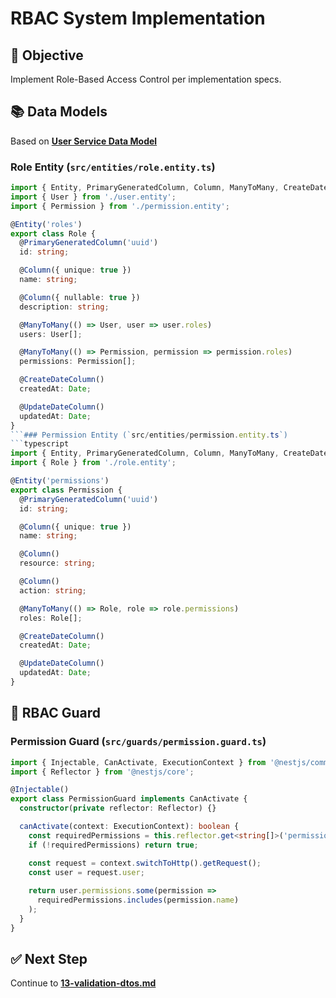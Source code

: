 # RBAC System Implementation

## 🎯 Objective

Implement Role-Based Access Control per implementation specs.

## 📚 Data Models

Based on **[User Service Data Model](../../implementation-specs/user-service/02-data-model-setup/01-user-entities.md)**

### Role Entity (`src/entities/role.entity.ts`)
```typescript
import { Entity, PrimaryGeneratedColumn, Column, ManyToMany, CreateDateColumn, UpdateDateColumn } from 'typeorm';
import { User } from './user.entity';
import { Permission } from './permission.entity';

@Entity('roles')
export class Role {
  @PrimaryGeneratedColumn('uuid')
  id: string;

  @Column({ unique: true })
  name: string;

  @Column({ nullable: true })
  description: string;

  @ManyToMany(() => User, user => user.roles)
  users: User[];

  @ManyToMany(() => Permission, permission => permission.roles)
  permissions: Permission[];

  @CreateDateColumn()
  createdAt: Date;

  @UpdateDateColumn()
  updatedAt: Date;
}
```### Permission Entity (`src/entities/permission.entity.ts`)
```typescript
import { Entity, PrimaryGeneratedColumn, Column, ManyToMany, CreateDateColumn, UpdateDateColumn } from 'typeorm';
import { Role } from './role.entity';

@Entity('permissions')
export class Permission {
  @PrimaryGeneratedColumn('uuid')
  id: string;

  @Column({ unique: true })
  name: string;

  @Column()
  resource: string;

  @Column()
  action: string;

  @ManyToMany(() => Role, role => role.permissions)
  roles: Role[];

  @CreateDateColumn()
  createdAt: Date;

  @UpdateDateColumn()
  updatedAt: Date;
}
```

## 🔧 RBAC Guard

### Permission Guard (`src/guards/permission.guard.ts`)
```typescript
import { Injectable, CanActivate, ExecutionContext } from '@nestjs/common';
import { Reflector } from '@nestjs/core';

@Injectable()
export class PermissionGuard implements CanActivate {
  constructor(private reflector: Reflector) {}

  canActivate(context: ExecutionContext): boolean {
    const requiredPermissions = this.reflector.get<string[]>('permissions', context.getHandler());
    if (!requiredPermissions) return true;

    const request = context.switchToHttp().getRequest();
    const user = request.user;
    
    return user.permissions.some(permission => 
      requiredPermissions.includes(permission.name)
    );
  }
}
```

## ✅ Next Step

Continue to **[13-validation-dtos.md](./13-validation-dtos.md)**